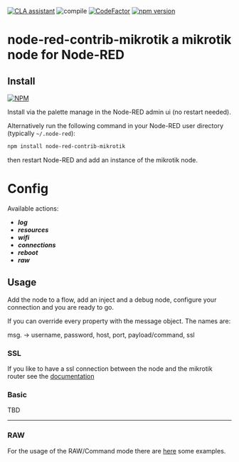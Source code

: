 
[![CLA assistant](https://cla-assistant.io/readme/badge/node-red-contrib/node-red-contrib-mikrotik)](https://cla-assistant.io/node-red-contrib/node-red-contrib-mikrotik)
![compile](https://github.com/node-red-contrib/node-red-contrib-mikrotik/workflows/compile/badge.svg)
[![CodeFactor](https://www.codefactor.io/repository/github/node-red-contrib/node-red-contrib-mikrotik/badge)](https://www.codefactor.io/repository/github/node-red-contrib/node-red-contrib-mikrotik)
[![npm version](https://badge.fury.io/js/node-red-contrib-mikrotik.svg)](https://badge.fury.io/js/node-red-contrib-mikrotik)
# node-red-contrib-mikrotik a mikrotik node for Node-RED

## Install
[![NPM](https://nodei.co/npm/node-red-contrib-mikrotik.png?downloads=true)](https://nodei.co/npm/node-red-contrib-mikrotik/)

Install via the palette manage in the Node-RED admin ui (no restart needed).

Alternatively run the following command in your Node-RED user directory (typically `~/.node-red`):

```sh
npm install node-red-contrib-mikrotik
```

then restart Node-RED and add an instance of the mikrotik node.

# Config

Available actions:

- ***log***
- ***resources***
- ***wifi***
- ***connections***
- ***reboot***
- ***raw***

## Usage

Add the node to a flow, add an inject and a debug node, configure your connection and you are ready to go.

If you can override every property with the message object. The names are:

msg. -> username, password, host, port, payload/command, ssl

### SSL

If you like to have a ssl connection between the node and the mikrotik router see the [documentation](docs/api-ssl.md)

### Basic

TBD

-----

### RAW

For the usage of the RAW/Command mode there are [here](docs/example-flows.md) some examples.
